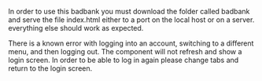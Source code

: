 In order to use this badbank you must download the folder called badbank and serve the file index.html either to a port on the local host or on a server. everything else should work as expected.

There is a known error with logging into an account, switching to a different menu, and then logging out. The component will not refresh and show a login screen. In order to be able to log in again please change tabs and return to the login screen.